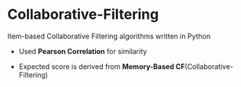 # Collaborative-Filtering
Item-based Collaborative Filtering algorithms written in Python
* Used **Pearson Correlation** for similarity

* Expected score is derived from **Memory-Based CF**(Collaborative-Filtering)

      
